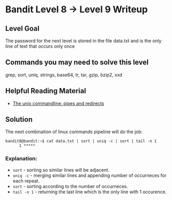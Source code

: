 # Bandit Level 8 → Level 9 Writeup
## Level Goal
The password for the next level is stored in the file data.txt and is the only line of text that occurs only once

## Commands you may need to solve this level
grep, sort, uniq, strings, base64, tr, tar, gzip, bzip2, xxd

## Helpful Reading Material
- [The unix commandline: pipes and redirects](http://www.westwind.com/reference/os-x/commandline/pipes.html)

## Solution

The next combination of linux commands pipeline will do the job:
```
bandit8@bandit:~$ cat data.txt | sort | uniq -c | sort | tail -n 1
      1 *****
```
### Explanation:
- `sort` - sorting so similar lines will be adjacent.
- `uniq -c` - merging similar lines and appending number of occurneces for each repeat.
- `sort` - sorting according to the number of occurneces.
- `tail -n 1` - returning the last line which is the only line with 1 occurence.

